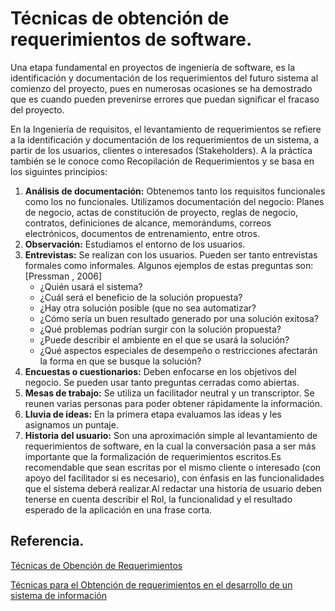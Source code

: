 # Técnicas de obtención de requerimientos de software. 

Una etapa fundamental en proyectos de ingeniería de software, es la identificación y documentación de los requerimientos del futuro sistema al comienzo del proyecto, pues en numerosas ocasiones se ha demostrado que es cuando pueden prevenirse errores que puedan significar el fracaso del proyecto.

En la Ingeniería de requisitos, el levantamiento de requerimientos se refiere a la identificación y documentación de los requerimientos de un sistema, a partir de los usuarios, clientes o interesados (Stakeholders). A la práctica también se le conoce como Recopilación de Requerimientos y se basa en los siguintes principios:

1. **Análisis de documentación:** Obtenemos tanto los requisitos funcionales como los no funcionales. Utilizamos documentación del negocio: Planes de negocio, actas de constitución de proyecto, reglas de negocio, contratos, definiciones de alcance, memorándums, correos electrónicos, documentos de entrenamiento, entre otros.
2. **Observación:** Estudiamos el entorno de los usuarios. 
3. **Entrevistas:** Se realizan con los usuarios. Pueden ser tanto entrevistas formales como informales.
Algunos ejemplos de estas preguntas son: [Pressman , 2006]
    * ¿Quién usará el sistema?
    * ¿Cuál será el beneficio de la solución propuesta?
    * ¿Hay otra solución posible (que no sea automatizar?
    * ¿Cómo sería un buen resultado generado por una solución exitosa?
    * ¿Qué problemas podrían surgir con la solución propuesta?
    * ¿Puede describir el ambiente en el que se usará la solución?
    * ¿Qué aspectos especiales de desempeño o restricciones afectarán la forma en que se busque la solución?
4. **Encuestas o cuestionarios:** Deben enfocarse en los objetivos del negocio. Se pueden usar tanto preguntas cerradas como abiertas.
5. **Mesas de trabajo:** Se utiliza un  facilitador neutral y un transcriptor. Se reunen varias personas para poder obtener rápidamente la información. 
6. **Lluvia de ideas:** En la primera etapa evaluamos las ideas y les asignamos un puntaje. 
7. **Historia del usuario:** Son una aproximación simple al levantamiento de requerimientos de software, en la cual la conversación pasa a ser más importante que la formalización de requerimientos escritos.Es recomendable que sean escritas por el mismo cliente o interesado (con apoyo del facilitador si es necesario), con énfasis en las funcionalidades que el sistema deberá realizar.Al redactar una historia de usuario deben tenerse en cuenta describir el Rol, la funcionalidad y el resultado esperado de la aplicación en una frase corta.


## Referencia. 
[Técnicas de Obención de Requerimientos](https://monivela.wordpress.com/requerimientos/tecnicas-de-levantamiento-de-requerimientos/)

[Técnicas para el Obtención de
requerimientos en el desarrollo de un sistema de
información
](http://itcelaya.edu.mx/ojs/index.php/pistas/article/viewFile/298/288)
